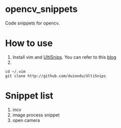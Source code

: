 # opencv_snippets
Code snippets for opencv.

# How to use
1. Install vim and [UltiSnips](https://github.com/sirver/UltiSnips). You can refer to this [blog](http://blog.csdn.net/duinodu/article/details/52503218)
2. 
```
cd ~/.vim
git clone http://github.com/duinodu/UltiSnips
```

# Snippet list
1. incv
2. image process snippet
3. open camera
